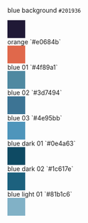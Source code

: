 blue background `#201936`
<div style="width:40px;height:40px;background-color:#201936;"></div>
orange `#e0684b`
<div style="width:40px;height:40px;background-color:#e0684b;"></div>
blue 01 `#4f89a1`
<div style="width:40px;height:40px;background-color:#4f89a1;"></div>
blue 02 `#3d7494`
<div style="width:40px;height:40px;background-color:#3d7494;"></div>
blue 03 `#4e95bb`
<div style="width:40px;height:40px;background-color:#4e95bb;"></div>
blue dark 01 `#0e4a63`
<div style="width:40px;height:40px;background-color:#0e4a63;"></div>
blue dark 02 `#1c617e`
<div style="width:40px;height:40px;background-color:#1c617e;"></div>
blue light 01 `#81b1c6`

<div style="width:40px;height:40px;background-color:#81b1c6;"></div>